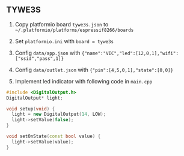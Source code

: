 ## TYWE3S

1. Copy platformio board `tywe3s.json` to `~/.platformio/platforms/espressif8266/boards`

2. Set `platformio.ini` with `board = tywe3s`

3. Config `data/app.json` with `{"name":"VIC","led":[12,0,1],"wifi":["ssid","pass",1]}`

4. Config `data/outlet.json` with `{"pin":[4,5,0,1],"state":[0,0]}`

5. Implement led indicator with following code in `main.cpp`
```cpp
#include <DigitalOutput.h>
DigitalOutput* light;

void setup(void) {
  light = new DigitalOutput(14, LOW);
  light->setValue(false);
}

void setOnState(const bool value) {
  light->setValue(value);
}
```
